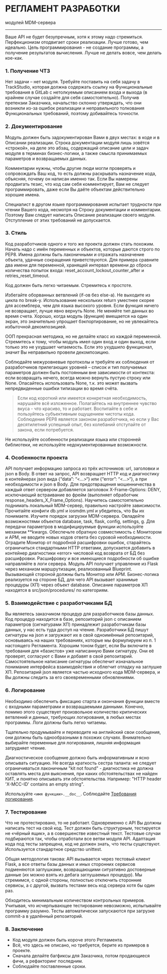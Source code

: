 # РЕГЛАМЕНТ РАЗРАБОТКИ 
модулей MDM-сервера

___

Ваше API не будет безупречным, хотя к этому надо стремиться. Перфекционизм отодвигает сроки реализации. Лучше готово, чем идеально. 
Цель программирования - не создание программы, а получение результатов вычисления. Лучше не делать вовсе, чем делать кое-как.


### 1. Получение ЧТЗ
Нет задачи – нет модуля. Требуйте поставить на себя задачу в TrackStudio, которая должна содержать ссылку на Функциональные требования в GitLab с нетолкуемым описанием входа и выхода (в крайнем случае создайте для себя самостоятельно). Получив претензии Заказчика, начальство склонно утверждать, что они возникли из-за ошибок реализации и неправильного толкования Функциональных требований, поэтому добивайтесь точности.


### 2. Документирование
Модуль должен быть задокументирован Вами в двух местах: в коде и в Описании реализации. 
Строка документации модуля лишь зовётся «строкой», на деле это абзац, содержащий описание цели и задач модуля в терминах бизнес-логики, а также смысла принимаемых параметров и возвращаемых данных. 

Комментарии нужны, чтобы другие люди могли проверять и сопровождать Ваш код, то есть должны раскрывать назначение кода, объясняя, почему он написан именно так. Если Вы намерены продвигать тезис, что код сам себя комментирует, Вам не следует программировать, даже если Вы даёте объектам действительно хорошие имена.

Специалист в другом языке программирования испытает трудности при чтении Вашего кода, несмотря на Строку документации и комментарии. Поэтому Вам следует написать Описание реализации своего модуля.
Отступление от этих требований не допускается.


### 3. Стиль
Код разработчиков одного и того же проекта должен стать похожим. Начать надо с имён переменных и объектов, которые даются строго по PEP8. Имена должны быть лаконичными и отражать назначение объекта, удачные сокращения приветствуются. Для примера сравните два имени для переменной, хранящей интервал времени до сброса количества попыток входа: reset_account_lockout_counter_after и retries_reset_timeout.

Код должен быть легко читаемым. Стремитесь к простоте.

Избегайте оборванных ветвлений (if-ов без else-а). Не выходите из цикла по break-у. Использование нескольких return уместнее скорее для ассемблера, чем для языка высокого уровня. Если функция ничего не возвращает, лучше явно вернуть None. Не меняйте тип данных во время счета. Хорошо, когда модуль (функция) вмещается на один экран, это значительно упрощает бэкпортирование, но не увлекайтесь избыточной декомпозицией. 

ООП прекрасная методика, но не делайте класс из каждой переменной. Стремитесь к тому, чтобы модуль имел один вход и один выход, если только это не ухудшает читаемость. Если это ухудшило функционал, значит Вы неправильно провели декомпозицию. 

Соблюдайте межуровневые протоколы и требуйте их соблюдения от разработчиков прилегающих уровней – список и тип получаемых параметров должен быть постоянным вне зависимости от контекста: если возвращать нечего, всегда можно вернуть пустую строку или None. Опасайтесь использовать None, т.к. это может вызвать непредвиденные ошибки типизации во время счёта.

> Если код короткий или имеется конкретная необходимость, нарушайте всё изложенное. Полагайтесь на внутреннее чувство вкуса - что красиво, то и работает. Воспитайте в себе и пользуйтесь субъективным ощущением чистоты кода. Соблюдение PEP8 является законом разработчика, но если у Вас десятилетний успешный опыт, без колебаний отступайте от закона, если потребуется. 

Не используйте особенности реализации языка или сторонней библиотеки, не используйте недокументированные возможности.


### 4. Особенности проекта
API получает информацию запроса из трёх источников: url, заголовки и json в Body.
В ответ на запрос, API возвращает HTTP код и диагностику в контейнерах json вида {“data”: “<…>“} или {“error”: “<…>“}, а при необходимости и json в Body. Для предотвращения мошенничества в каждый ответ сервером добавляется заголовок X-Frame-Options: DENY, исключающий встраивание во фрейм (выполняет обработчик response_headers_X_Frame_Options).
Научитесь самостоятельно поднимать локальный MDM-сервер, правильно настройте зависимости. Прочитайте конфиги db.yml и iosmdm.yml и убедитесь, что Вы их понимаете. Изучите порядок загрузки MDM-сервера. Овладейте возможностями объектов database, task, flask, config, settings, g. 
Для передачи параметров в модифицируемые функции используйте механизм **kwargs.
Обеспечьте обратную совместимость с Монитором и АРМ, не вводите новых кодов ответа без суровой необходимости. Оградите Монитор от подробной расшифровки ошибок, старайтесь ограничиться стандартными HTTP ответами, допускается добавить в контейнер диагностики «error» числовой код возврата от БД без расшифровки. Расшифровку и все имеющиеся подробности об ошибке направляйте в логи сервера.
Модуль API получает управление из Flask через механизм маршрутизации, реализованный Blueprint. Вызывающей стороной должны быть Монитор или АРМ.
Бизнес-логика реализуется на стороне БД, для чего API вызывает хранимые процедуры (ХП) через объект database. Описание параметров ХП находятся в src/json/procedures/ по категориям.


### 5. Взаимодействие с разработчиками БД
Вы являетесь заказчиком процедур для разработчиков базы данных. Код процедур находится в базе, репозиторий json с описанием параметров (сигнатурами ХП) принадлежит разработчикам базы данных, у нас есть туда доступ на чтение.
Разработчики БД пишут сигнатуры на json и загружают их в свой одноимённый репозитарий, основываясь на наших требованиях, которые мы формулируем из п. 1 настоящего Регламента. Хорошим тоном будет, если Вы включите в требования для «базистов» уже написанную Вами сигнатуру. Они её проверят, согласуют с Вами и добавят в свой репозитарий. Самостоятельное написание сигнатуры обеспечит изначальное понимание интерфейса взаимодействия и облегчит отладку на заглушке ХП. Репозитарий json является частью исходного кода MDM-сервера, и Вы должны следить за его своевременными обновлениями.


### 6. Логирование
Необходимо обеспечить фиксацию старта и окончания функции вместе с входными параметрами и возвращаемыми данными. Конечно, помимо этого существует произвольное количество критических ветвлений и данных, требующих логирования, в любых местах программы.
Логи должны быть легко читаемы. 

Тщательно продумывайте и переводите на английский свои сообщения, они должны быть однообразными в похожих случаях. Внимательно выбирайте переменные для логирования, лишняя информация затрудняет чтение. 

Диагностическое сообщение должно быть информативным и ясно описывать ситуацию. Не всегда краткость сестра таланта: не следует ограничиваться лаконичным "kit not found" - диагностика не должна оставлять места для выяснения, при каких обстоятельствах не найден КИТ, и понятно описывать эти обстоятельства. Например: "HTTP header 'X-MCC-ID' contains an empty string". 

Используйте `<имя функции>.__doc__`.  Соблюдайте [Требования логирования](./logs.md).


### 7. Тестирование
Что не протестировано, то не работает. Одновременно с API Вы должны написать тест на свой код. Тест должен быть структурным, тестируется не «чёрный ящик», а в совершенстве известный текст. Тестовые случаи подбираются так, чтобы отработали все ветви модуля API. Адаптация кода под тесты запрещена, код не должен знать, что тесты существуют. Используется стандартное средство unittest. 

Общая методология такова: API вызывается через тестовый клиент Flask, а все ответы базы данных и иных сторонних сервисов подменяются заглушками, возвращающими ситуативно достоверные данные (их можно взять из дебага заглушаемых процедур). Мы стремимся, с одной стороны, полностью отключить сторонние сервисы, а с другой, вызвать тестами весь код сервера хотя бы один раз. 

Обходитесь минимальным количеством контрольных примеров. Учитывая, что исчерпывающее тестирование невозможно, испытывайте программу разумно.
Тесты автоматически запускаются при загрузке commit-а в удалённый репозиторий.


### 8. Заключение
* Код модуля должен быть короче этого Регламента.
* Всё, что здесь не описано, но требуется, берите из примеров в проекте.
* Сначала делайте багфиксы для Заказчика, потом продающиеся фичи, а рефакторинг последним.
* Соблюдайте поставленные сроки. 
